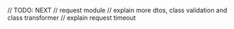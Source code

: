// TODO: NEXT
// request module
// explain more dtos, class validation and class transformer
// explain request timeout